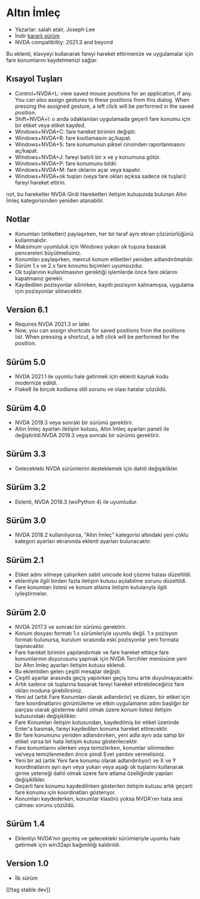# Altın İmleç #

* Yazarlar: salah atair, Joseph Lee
* İndir [kararlı sürüm][1]
* NVDA compatibility: 2021.3 and beyond

Bu eklenti, klavyeyi kullanarak fareyi hareket ettirmenize ve uygulamalar
için fare konumlarını kaydetmenizi sağlar.

## Kısayol Tuşları

* Control+NVDA+L: view saved mouse positions for an application, if any. You
  can also assign gestures to these positions from this dialog. When
  pressing the assigned gesture, a left click will be performed in the saved
  position.
* Shift+NVDA+l: o anda odaklanılan uygulamada geçerli fare konumu için bir
  etiket veya etiket kayded.
* Windows+NVDA+C: fare hareket birimini değiştir.
* Windows+NVDA+R: fare kısıtlamasını aç/kapat.
* Windows+NVDA+S: fare konumunun piksel cinsinden raporlanmasını aç/kapat.
* Windows+NVDA+J: fareyi belirli bir x ve y konumuna götür.
* Windows+NVDA+P: fare konumunu bildir.
* Windows+NVDA+M: fare oklarını açar veya kapatır.
* Windows+NVDA+ok tuşları (veya fare okları açıksa sadece ok tuşları):
  fareyi hareket ettirin.

not, bu hareketler NVDA Girdi Hareketleri iletişim  kutuşunda bulunan Altın
İmleç kategorisinden yeniden atanabilir.

## Notlar

* Konumları (etiketleri) paylaşırken, her bir taraf aynı ekran çözünürlüğünü
  kullanmalıdır. 
* Maksimum uyumluluk için Windows yukarı ok tuşuna basarak pencereleri
  büyütmelisiniz. 
* Konumları paylaşırken, mevcut konum etiketleri yeniden adlandırılmalıdır. 
* Sürüm 1.x ve 2.x fare konumu biçimleri uyumsuzdur. 
* Ok tuşlarının kullanılmasının gerektiği işlemlerde önce fare oklarını
  kapatmanız gerekir.
* Kaydedilen pozisyonlar silinirken, kayıtlı pozisyon kalmamışsa, uygulama
  için pozisyonlar silinecektir.

## Version 6.1

* Requires NVDA 2021.3 or later.
* Now, you can assign shortcuts for saved positions from the positions
  list. When pressing a shortcut, a left click will be performed for the
  position.

## Sürüm 5.0

* NVDA 2021.1 ile uyumlu hale getirmek için eklenti kaynak kodu modernize
  edildi.
* Flake8 ile birçok kodlama stili sorunu ve olası hatalar çözüldü.

## Sürüm 4.0

* NVDA 2019.3 veya sonraki bir sürümü gerektirir.
* Altın İmleç ayarları iletişim kutusu, Altın İmleç ayarları paneli ile
  değiştirildi.NVDA 2019.3 veya sonraki bir sürümü gerektirir.

## Sürüm 3.3

* Gelecekteki NVDA sürümlerini desteklemek için dahili değişiklikler.

## Sürüm 3.2

* Eklenti, NVDA 2018.3 (wxPython 4) ile uyumludur.

## Sürüm 3.0

* NVDA 2018.2 kullanılıyorsa, "Altın İmleç" kategorisi altındaki yeni çoklu
  kategori ayarları ekranında eklenti ayarları bulunacaktır.

## Sürüm 2.1

* Etiket adını silmeye çalışırken sabit unicode kod çözme hatası düzeltildi.
* eklentiyle ilgili birden fazla iletişim kutusu açılabilme sorunu
  düzeltildi.
* Fare konumları listesi ve konum atlama iletişim kutularıyla ilgili
  iyileştirmeler.

## Sürüm 2.0

* NVDA 2017.3 ve sonraki bir sürümü gerektirir.
* Konum dosyası formatı 1.x sürümleriyle uyumlu değil. 1.x pozisyon formatı
  bulunursa, kurulum sırasında eski pozisyonlar yeni formata taşınacaktır.
* Fare hareket birimini yapılandırmak ve fare hareket ettikçe fare
  konumlarının duyurusunu yapmak için NVDA Tercihler menüsüne yeni bir Altın
  İmleç ayarları iletişim kutusu eklendi.
* Bu eklentiden gelen çeşitli mesajlar değişti.
* Çeşitli ayarlar arasında geçiş yapılırken geçiş tonu artık
  duyulmayacaktır.
* Artık sadece ok tuşlarına basarak fareyi hareket ettirebileceğiniz fare
  okları moduna girebilirsiniz.
* Yeni ad (artık Fare Konumları olarak adlandırılır) ve düzen, bir etiket
  için fare koordinatlarını görüntüleme ve etkin uygulamanın adını başlığın
  bir parçası olarak gösterme dahil olmak üzere konum listesi iletişim
  kutusundaki değişiklikler.
* Fare Konumları iletişim kutusundan, kaydedilmiş bir etiket üzerinde
  Enter'a basmak, fareyi kaydedilen konuma hareket ettirecektir.
* Bir fare konumunu yeniden adlandırırken, yeni adla aynı ada sahip bir
  etiket varsa bir hata iletişim kutusu gösterilecektir.
* Fare konumlarını silerken veya temizlerken, konumlar silinmeden ve/veya
  temizlenmeden önce şimdi Evet yanıtını vermelisiniz.
* Yeni bir ad (artık Yeni fare konumu olarak adlandırılıyor) ve X ve Y
  koordinatlarını ayrı ayrı veya yukarı veya aşağı ok tuşlarını kullanarak
  girme yeteneği dahil olmak üzere fare atlama özelliğinde yapılan
  değişiklikler.
* Geçerli fare konumu kaydedilirken gösterilen iletişim kutusu artık geçerli
  fare konumu için koordinatları gösteriyor.
* Konumları kaydederken, konumlar klasörü yoksa NVDA'nın hata sesi çalması
  sorunu çözüldü.

## Sürüm 1.4

* Eklentiyi NVDA'nın geçmiş ve gelecekteki sürümleriyle uyumlu hale getirmek
  için win32api bağımlılığı kaldırıldı.

## Version 1.0

* İlk sürüm

[[!tag stable dev]]

[1]: https://addons.nvda-project.org/files/get.php?file=gc

[2]: https://addons.nvda-project.org/files/get.php?file=gc-dev
